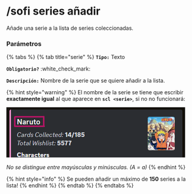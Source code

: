 # /sofi series añadir

Añade una serie a la lista de series coleccionadas.

### Parámetros

{% tabs %}
{% tab title="serie" %}
**`Tipo:`** Texto

**`Obligatorio?`** :white\_check\_mark:

**`Descripción:`** Nombre de la serie que se quiere añadir a la lista.

{% hint style="warning" %}
El nombre de la serie se tiene que escribir **exactamente igual** al que aparece en **`scl <serie>`**, si no no funcionará:

<img src="../../.gitbook/assets/ejemplo-nombre-serie.png" alt="" data-size="original">

_No se distingue entre mayúsculas y minúsculas. (A = a)_
{% endhint %}

{% hint style="info" %}
Se pueden añadir un máximo de **150** series a la lista!
{% endhint %}
{% endtab %}
{% endtabs %}
